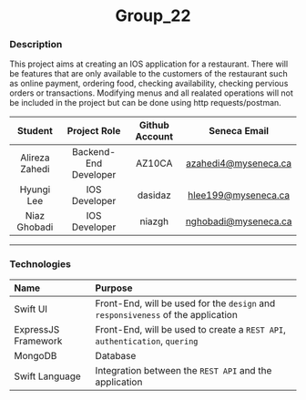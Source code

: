 <h1 align=center> Group_22 </h1>

### Description

This project aims at creating an IOS application for a restaurant. There will be features that are only available to the customers of the restaurant such as online payment, ordering food, checking availability, checking pervious orders or transactions.
Modifying menus and all realated operations will not be included in the project but can be done using http requests/postman.


| Student | Project Role | Github Account | Seneca Email
|:-:|:-:|:-:|:-:|
| Alireza Zahedi | Backend-End Developer | AZ10CA | azahedi4@myseneca.ca |
| Hyungi Lee | IOS Developer | dasidaz | hlee199@myseneca.ca |
| Niaz Ghobadi | IOS Developer | niazgh | nghobadi@myseneca.ca |
<hr/>

### Technologies

| Name | Purpose |
|:-|:-|
|Swift UI|Front-End, will be used for the `design` and `responsiveness` of the application|
|ExpressJS Framework|Front-End, will be used to create a `REST API`, `authentication`, `quering`|
|MongoDB|Database|
|Swift Language |Integration between the `REST API` and the application|
